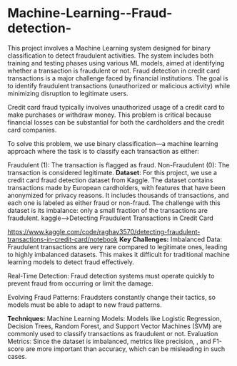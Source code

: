 # Machine-Learning--Fraud-detection-
This project involves a Machine Learning system designed for binary classification to detect fraudulent activities. The system includes both training and testing phases using various ML models, aimed at identifying whether a transaction is fraudulent or not.
Fraud detection in credit card transactions is a major challenge faced by financial institutions. The goal is to identify fraudulent transactions (unauthorized or malicious activity) while minimizing disruption to legitimate users.

Credit card fraud typically involves unauthorized usage of a credit card to make purchases or withdraw money. This problem is critical because financial losses can be substantial for both the cardholders and the credit card companies.

To solve this problem, we use binary classification—a machine learning approach where the task is to classify each transaction as either:

Fraudulent (1): The transaction is flagged as fraud.
Non-Fraudulent (0): The transaction is considered legitimate.
**Dataset**:
For this project, we use a credit card fraud detection dataset from Kaggle. The dataset contains transactions made by European cardholders, with features that have been anonymized for privacy reasons. It includes thousands of transactions, and each one is labeled as either fraud or non-fraud. The challenge with this dataset is its imbalance: only a small fraction of the transactions are fraudulent.
kaggle-->Detecting Fraudulent Transactions in Credit Card
 
https://www.kaggle.com/code/raghav3570/detecting-fraudulent-transactions-in-credit-card/notebook
**Key Challenges:**
Imbalanced Data: Fraudulent transactions are very rare compared to legitimate ones, leading to highly imbalanced datasets. This makes it difficult for traditional machine learning models to detect fraud effectively.

Real-Time Detection: Fraud detection systems must operate quickly to prevent fraud from occurring or limit the damage.

Evolving Fraud Patterns: Fraudsters constantly change their tactics, so models must be able to adapt to new fraud patterns.

**Techniques:**
Machine Learning Models: Models like Logistic Regression, Decision Trees, Random Forest, and Support Vector Machines (SVM) are commonly used to classify transactions as fraudulent or not.
Evaluation Metrics: Since the dataset is imbalanced, metrics like precision, , and F1-score are more important than accuracy, which can be misleading in such cases.

